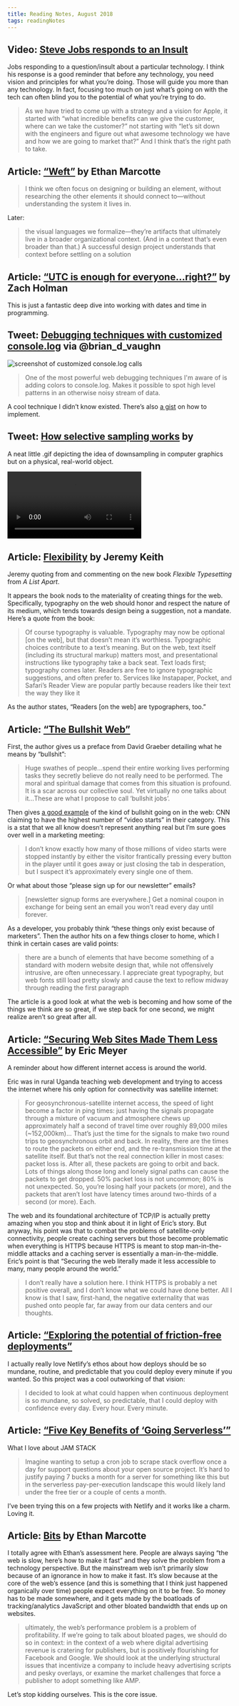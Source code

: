 ```yaml
---
title: Reading Notes, August 2018
tags: readingNotes
---
```


## Video: [Steve Jobs responds to an Insult](https://www.youtube.com/watch?v=FF-tKLISfPE)

Jobs responding to a question/insult about a particular technology. I think his response is a good reminder that before any technology, you need vision and principles for what you’re doing. Those will guide you more than any technology. In fact, focusing too much on just what’s going on with the tech can often blind you to the potential of what you’re trying to do.

> As we have tried to come up with a strategy and a vision for Apple, it started with “what incredible benefits can we give the customer, where can we take the customer?” not starting with “let’s sit down with the engineers and figure out what awesome technology we have and how we are going to market that?” And I think that’s the right path to take.

## Article: [“Weft”](https://ethanmarcotte.com/wrote/weft/) by Ethan Marcotte

> I think we often focus on designing or building an element, without researching the other elements it should connect to—without understanding the system it lives in.

Later:

> the visual languages we formalize—they’re artifacts that ultimately live in a broader organizational context. (And in a context that’s even broader than that.) A successful design project understands that context before settling on a solution

## Article: [“UTC is enough for everyone...right?”](https://zachholman.com/talk/utc-is-enough-for-everyone-right) by Zach Holman

This is just a fantastic deep dive into working with dates and time in programming.

## Tweet: [Debugging techniques with customized console.log](https://twitter.com/brian_d_vaughn/status/1025045172818563072) via @brian_d_vaughn

![screenshot of customized console.log calls](https://pbs.twimg.com/media/DjnGCcjVsAEk4R9.jpg:large)

> One of the most powerful web debugging techniques I'm aware of is adding colors to console.log. Makes it possible to spot high level patterns in an otherwise noisy stream of data.

A cool technique I didn’t know existed. There’s also [a gist](https://gist.github.com/bvaughn/810d50d6ade25b784728873daabb905e) on how to implement.

## Tweet: [How selective sampling works](https://twitter.com/CarlForrest/status/1026331321281470465) by 

A neat little .gif depicting the idea of downsampling in computer graphics but on a physical, real-world object.

<video controls src="https://video.twimg.com/ext_tw_video/1026331290394476545/pu/pl/FHBitGyZ8SPirV8K.m3u8"></video>

## Article: [Flexibility](https://adactio.com/journal/14250) by Jeremy Keith

Jeremy quoting from and commenting on the new book *Flexible Typesetting* from *A List Apart*. 

It appears the book nods to the materiality of creating things for the web. Specifically, typography on the web should honor and respect the nature of its medium, which tends towards design being a suggestion, not a mandate. Here’s a quote from the book:

> Of course typography is valuable. Typography may now be optional [on the web], but that doesn’t mean it’s worthless. Typographic choices contribute to a text’s meaning. But on the web, text itself (including its structural markup) matters most, and presentational instructions like typography take a back seat. Text loads first; typography comes later. Readers are free to ignore typographic suggestions, and often prefer to. Services like Instapaper, Pocket, and Safari’s Reader View are popular partly because readers like their text the way they like it

As the author states, “Readers [on the web] are typographers, too.”

## Article: [“The Bullshit Web”](https://pxlnv.com/blog/bullshit-web/)

First, the author gives us a preface from David Graeber detailing what he means by “bullshit”:

> Huge swathes of people...spend their entire working lives performing tasks they secretly believe do not really need to be performed. The moral and spiritual damage that comes from this situation is profound. It is a scar across our collective soul. Yet virtually no one talks about it...These are what I propose to call ‘bullshit jobs’.

Then gives [a good example](https://twitter.com/perlberg/status/1019968000458481664) of the kind of bullshit going on in the web: CNN claiming to have the highest number of “video starts” in their category. This is a stat that we all know doesn’t represent anything real but I’m sure goes over well in a marketing meeting:

> I don’t know exactly how many of those millions of video starts were stopped instantly by either the visitor frantically pressing every button in the player until it goes away or just closing the tab in desperation, but I suspect it’s approximately every single one of them.

Or what about those “please sign up for our newsletter” emails?

> [newsletter signup forms are everywhere.] Get a nominal coupon in exchange for being sent an email you won’t read every day until forever.

As a developer, you probably think “these things only exist because of marketers”. Then the author hits on a few things closer to home, which I think in certain cases are valid points:

> there are a bunch of elements that have become something of a standard with modern website design that, while not offensively intrusive, are often unnecessary. I appreciate great typography, but web fonts still load pretty slowly and cause the text to reflow midway through reading the first paragraph

The article is a good look at what the web is becoming and how some of the things we think are so great, if we step back for one second, we might realize aren’t so great after all.


## Article: [“Securing Web Sites Made Them Less Accessible”](https://meyerweb.com/eric/thoughts/2018/08/07/securing-sites-made-them-less-accessible/) by Eric Meyer

A reminder about how different internet access is around the world.

Eric was in rural Uganda teaching web development and trying to access the internet where his only option for connectivity was satellite internet:

> For geosynchronous-satellite internet access, the speed of light become a factor in ping times: just having the signals propagate through a mixture of vacuum and atmosphere chews up approximately half a second of travel time over roughly 89,000 miles (~152,000km)...
> That’s just the time for the signals to make two round trips to geosynchronous orbit and back. In reality, there are the times to route the packets on either end, and the re-transmission time at the satellite itself.
> But that’s not the real connection killer in most cases: packet loss is. After all, these packets are going to orbit and back. Lots of things along those long and lonely signal paths can cause the packets to get dropped. 50% packet loss is not uncommon; 80% is not unexpected.
> So, you’re losing half your packets (or more), and the packets that aren’t lost have latency times around two-thirds of a second (or more). Each.

The web and its foundational architecture of TCP/IP is actually pretty amazing when you stop and think about it in light of Eric’s story. But anyway, his point was that to combat the problems of satellite-only connectivity, people create caching servers but those become problematic when everything is HTTPS because HTTPS is meant to stop man-in-the-middle attacks and a caching server is essentially a man-in-the-middle. Eric’s point is that “Securing the web literally made it less accessible to many, many people around the world.” 

> I don’t really have a solution here. I think HTTPS is probably a net positive overall, and I don’t know what we could have done better. All I know is that I saw, first-hand, the negative externality that was pushed onto people far, far away from our data centers and our thoughts.

## Article: [“Exploring the potential of friction-free deployments”](https://www.netlify.com/blog/2018/08/02/exploring-the-potential-of-friction-free-deployments/)

I actually really love Netlify’s ethos about how deploys should be so mundane, routine, and predictable that you could deploy every minute if you wanted. So this project was a cool outworking of that vision:

> I decided to look at what could happen when continuous deployment is so mundane, so solved, so predictable, that I could deploy with confidence every day. Every hour. Every minute.

## Article: [“Five Key Benefits of ‘Going Serverless’”](https://www.netlify.com/blog/2018/08/06/five-key-benefits-of-going-serverless/)

What I love about JAM STACK

> Imagine wanting to setup a cron job to scrape stack overflow once a day for support questions about your open source project. It’s hard to justify paying 7 bucks a month for a server for something like this but in the serverless pay-per-execution landscape this would likely land under the free tier or a couple of cents a month.

I’ve been trying this on a few projects with Netlify and it works like a charm. Loving it.

## Article: [Bits](https://ethanmarcotte.com/wrote/bits/) by Ethan Marcotte

I totally agree with Ethan’s assessment here. People are always saying “the web is slow, here’s how to make it fast” and they solve the problem from a technology perspective. But the mainstream web isn’t primarily slow because of an ignorance in how to make it fast. It’s slow because at the core of the web’s essence (and this is something that I think just happened organically over time) people expect everything on it to be free. So money has to be made somewhere, and it gets made by the boatloads of tracking/analytics JavaScript and other bloated bandwidth that ends up on websites.

> ultimately, the web’s performance problem is a problem of profitability. If we’re going to talk about bloated pages, we should do so in context: in the context of a web where digital advertising revenue is cratering for publishers, but is positively flourishing for Facebook and Google. We should look at the underlying structural issues that incentivize a company to include heavy advertising scripts and pesky overlays, or examine the market challenges that force a publisher to adopt something like AMP.

Let’s stop kidding ourselves. This is the core issue. 

